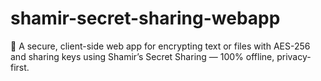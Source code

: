 # shamir-secret-sharing-webapp
🔐 A secure, client-side web app for encrypting text or files with AES-256 and sharing keys using Shamir’s Secret Sharing — 100% offline, privacy-first.
